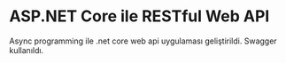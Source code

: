 # ASP.NET Core ile RESTful Web API
Async programming ile .net core web api uygulaması geliştirildi. Swagger kullanıldı.

